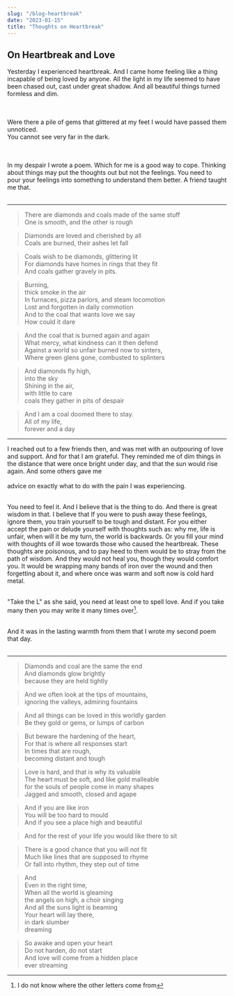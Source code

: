 ```yaml
---
slug: "/blog-heartbreak"
date: "2023-01-15"
title: "Thoughts on Heartbreak"
---
```


## On Heartbreak and Love

Yesterday I experienced heartbreak. And I came home feeling like a thing incapable of being loved by anyone. All the light in my life seemed to have been chased out, cast under great shadow. And all beautiful things turned formless and dim.

<br><br>Were there a pile of gems that glittered at my feet I would have passed them unnoticed. <br> You cannot see very far in the dark.

<br><br>In my despair I wrote a poem. Which for me is a good way to cope. Thinking about things may put the thoughts out but not the feelings. You need to pour your feelings into something to understand them better. A friend taught me that.<br><br>

---

>There are diamonds and coals made of the same stuff<br>
>One is smooth, and the other is rough<br>

>Diamonds are loved and cherished by all<br>
>Coals are burned, their ashes let fall<br>

>Coals wish to be diamonds, glittering lit<br>
>For diamonds have homes in rings that they fit<br>
>And coals gather gravely in pits.<br>

>Burning,<br>
>thick smoke in the air<br>
>In furnaces, pizza parlors, and steam locomotion<br>
>Lost and forgotten in daily commotion<br>
>And to the coal that wants love we say<br>
>How could it dare<br>

>And the coal that is burned again and again<br>
>What mercy, what kindness can it then defend<br>
>Against a world so unfair burned now to sinters,<br>
>Where green glens gone, combusted to splinters<br>

>And diamonds fly high,<br>
>into the sky<br>
>Shining in the air,<br>
>with little to care<br>
>coals they gather in pits of despair<br>

>And I am a coal doomed there to stay.<br>
>All of my life,<br>
>forever and a day<br>
---

I reached out to a few friends then, and was met with an outpouring of love and support. And for that I am grateful. They reminded me of dim things in the distance that were once bright under day, and that the sun would rise again. And some others gave me<br><br>
advice on exactly what to do with the pain I was experiencing.<br><br>

You need to feel it. And I believe that is the thing to do. And there is great wisdom in that. I believe that If you were to push away these feelings, ignore them, you train yourself to be tough and distant. For you either accept the pain or delude yourself with thoughts such as: why me, life is unfair, when will it be my turn, the world is backwards. Or you fill your mind with thoughts of ill woe towards those who caused the heartbreak. These thoughts are poisonous, and to pay heed to them would be to stray from the path of wisdom. And they would not heal you, though they would comfort you. It would be wrapping many bands of iron over the wound and then forgetting about it, and where once was warm and soft now is cold hard metal.<br><br>

"Take the L" as she said, you need at least one to spell love. And if you take many then you may write it many times over[^1].<br><br>

And it was in the lasting warmth from them that I wrote my second poem that day.<br><br>

---

>Diamonds and coal are the same the end<br>
>And diamonds glow brightly<br>
>because they are held tightly<br>

>And we often look at the tips of mountains,<br>
>ignoring the valleys, admiring fountains<br>

>And all things can be loved in this worldly garden<br>
>Be they gold or gems, or lumps of carbon<br>

>But beware the hardening of the heart,<br>
>For that is where all responses start<br>
>In times that are rough,<br>
>becoming distant and tough<br>

>Love is hard, and that is why its valuable<br>
>The heart must be soft, and like gold malleable<br>
>for the souls of people come in many shapes<br>
>Jagged and smooth, closed and agape<br>

>And if you are like iron<br>
>You will be too hard to mould<br>
>And if you see a place high and beautiful<br>

>And for the rest of your life you would like there to sit<br>

>There is a good chance that you will not fit<br>
>Much like lines that are supposed to rhyme<br>
>Or fall into rhythm, they step out of time<br>

>And<br>
>Even in the right time,<br>
>When all the world is gleaming<br>
>the angels on high, a choir singing<br>
>And all the suns light is beaming<br>
>Your heart will lay there,<br>
>in dark slumber<br>
>dreaming<br>

>So awake and open your heart<br>
>Do not harden, do not start<br>
>And love will come from a hidden place<br>
>ever streaming<br>

[^1]: I do not know where the other letters come from